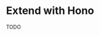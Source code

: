 # Extend with Hono

<!--
https://github.com/tariqs26/next-hono-template/blob/main/src/app/api/%5B%5B...slug%5D%5D/route.ts
https://github.com/yicru/otomo/blob/main/web/src/app/api/%5B...route%5D/route.ts
-->

TODO
